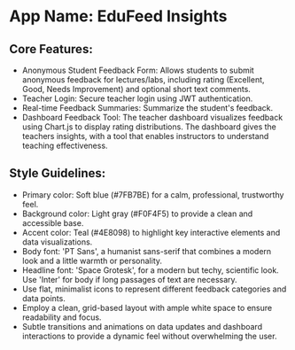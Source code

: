 # **App Name**: EduFeed Insights

## Core Features:

- Anonymous Student Feedback Form: Allows students to submit anonymous feedback for lectures/labs, including rating (Excellent, Good, Needs Improvement) and optional short text comments.
- Teacher Login: Secure teacher login using JWT authentication.
- Real-time Feedback Summaries: Summarize the student's feedback.
- Dashboard Feedback Tool: The teacher dashboard visualizes feedback using Chart.js to display rating distributions. The dashboard gives the teachers insights, with a tool that enables instructors to understand teaching effectiveness.

## Style Guidelines:

- Primary color: Soft blue (#7FB7BE) for a calm, professional, trustworthy feel.
- Background color: Light gray (#F0F4F5) to provide a clean and accessible base.
- Accent color: Teal (#4E8098) to highlight key interactive elements and data visualizations.
- Body font: 'PT Sans', a humanist sans-serif that combines a modern look and a little warmth or personality.
- Headline font: 'Space Grotesk', for a modern but techy, scientific look. Use 'Inter' for body if long passages of text are necessary.
- Use flat, minimalist icons to represent different feedback categories and data points.
- Employ a clean, grid-based layout with ample white space to ensure readability and focus.
- Subtle transitions and animations on data updates and dashboard interactions to provide a dynamic feel without overwhelming the user.